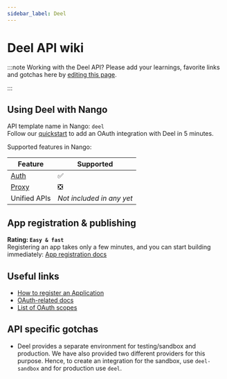 ```yaml
---
sidebar_label: Deel
---
```


# Deel API wiki

:::note Working with the Deel API?
Please add your learnings, favorite links and gotchas here by [editing this page](https://github.com/nangohq/nango/tree/master/docs/docs/providers/deel.md).

:::

## Using Deel with Nango

API template name in Nango: `deel`  
Follow our [quickstart](../quickstart.md) to add an OAuth integration with Deel in 5 minutes.

Supported features in Nango:

| Feature                            | Supported                 |
| ---------------------------------- | ------------------------- |
| [Auth](/nango-auth/core-concepts)  | ✅                        |
| [Proxy](/nango-unified-apis/proxy) | ❎                        |
| Unified APIs                       | _Not included in any yet_ |

## App registration & publishing

**Rating: `Easy & fast`**  
Registering an app takes only a few minutes, and you can start building immediately: [App registration docs](https://developer.deel.com/docs/oauth2-apps#create-an-appn)

## Useful links

-   [How to register an Application](https://developer.deel.com/docs/oauth2-apps#create-an-app)
-   [OAuth-related docs](https://developer.deel.com/docs/oauth2)
-   [List of OAuth scopes](https://developer.deel.com/docs/scopes-1)

## API specific gotchas

-   Deel provides a separate environment for testing/sandbox and production. We have also provided two different providers for this purpose. Hence, to create an integration for the sandbox, use `deel-sandbox` and for production use `deel`.
